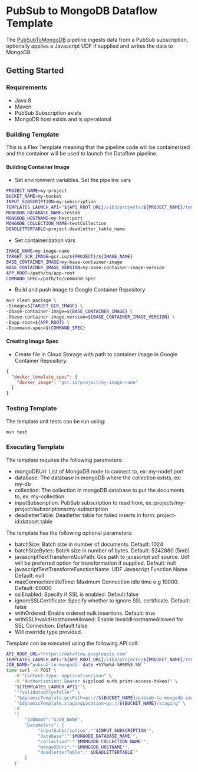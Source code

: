 # PubSub to MongoDB Dataflow Template

The [PubSubToMongoDB](src/main/java/com/google/cloud/teleport/v2/templates/PubSubToMongoDB.java) pipeline 
ingests data from a PubSub subscription, optionally applies a Javascript UDF if supplied and writes the data to MongoDB.

## Getting Started

### Requirements
* Java 8
* Maven
* PubSub Subscription exists
* MongoDB host exists and is operational

### Building Template
This is a Flex Template meaning that the pipeline code will be containerized and the container will be
used to launch the Dataflow pipeline.

#### Building Container Image
* Set environment variables.
Set the pipeline vars
```sh
PROJECT_NAME=my-project
BUCKET_NAME=my-bucket
INPUT_SUBSCRIPTION=my-subscription
TEMPLATES_LAUNCH_API="${API_ROOT_URL}/v1b3/projects/${PROJECT_NAME}/templates:launch"
MONGODB_DATABASE_NAME=testdb
MONGODB_HOSTNAME=my-host:port
MONGODB_COLLECTION_NAME=testCollection
DEADLETTERTABLE=project:deadletter_table_name
```
* Set containerization vars
 ```sh 
IMAGE_NAME=my-image-name
TARGET_GCR_IMAGE=gcr.io/${PROJECT}/${IMAGE_NAME}
BASE_CONTAINER_IMAGE=my-base-container-image
BASE_CONTAINER_IMAGE_VERSION=my-base-container-image-version
APP_ROOT=/path/to/app-root
COMMAND_SPEC=/path/to/command-spec
```

* Build and push image to Google Container Repository
```sh
mvn clean package \
-Dimage=${TARGET_GCR_IMAGE} \
-Dbase-container-image=${BASE_CONTAINER_IMAGE} \
-Dbase-container-image.version=${BASE_CONTAINER_IMAGE_VERSION} \
-Dapp-root=${APP_ROOT} \
-Dcommand-spec=${COMMAND_SPEC}
```

#### Creating Image Spec

* Create file in Cloud Storage with path to container image in Google Container Repository.
```json
{
  "docker_template_spec": {
    "docker_image": "gcr.io/project/my-image-name"
  }
}
```

### Testing Template

The template unit tests can be run using:
```sh
mvn test
```

### Executing Template

The template requires the following parameters:
* mongoDBUri: List of MongoDB node to connect to, ex: my-node1:port
* database: The database in mongoDB where the collection exists, ex: my-db
* collection: The collection in mongoDB database to put the documents to, ex: my-collection
* inputSubscription: PubSub subscription to read from, ex: projects/my-project/subscriptions/my-subscription
* deadletterTable: Deadletter table for failed inserts in form: project-id:dataset.table

The template has the following optional parameters:
* batchSize: Batch size in number of documents. Default: 1024
* batchSizeBytes: Batch size in number of bytes. Default: 5242880 (5mb)
* javascriptTextTransformGcsPath: Gcs path to javascript udf source. Udf will be preferred option for transformation if supplied. Default: null
* javascriptTextTransformFunctionName: UDF Javascript Function Name. Default: null
* maxConnectionIdleTime:  Maximum Connection idle time e.g 10000. Default: 60000
* sslEnabled: Specify if SSL is enabled. Default:false
* ignoreSSLCertificate: Specify whether to ignore SSL certificate. Default: false
* withOrdered: Enable ordered nulk insertions. Default: true
* withSSLInvalidHostnameAllowed: Enable InvalidHostnameAllowed for SSL Connection. Default:false
* Will override type provided.

Template can be executed using the following API call:
```sh
API_ROOT_URL="https://dataflow.googleapis.com"
TEMPLATES_LAUNCH_API="${API_ROOT_URL}/v1b3/projects/${PROJECT_NAME}/templates:launch"
JOB_NAME="pubsub-to-mongodb-`date +%Y%m%d-%H%M%S-%N`"
time curl -X POST \
   -H "Content-Type: application/json" \
   -H "Authorization: Bearer $(gcloud auth print-access-token)" \
   "${TEMPLATES_LAUNCH_API}"`\
   `"?validateOnly=false"` \
   `"&dynamicTemplate.gcsPath=gs://${BUCKET_NAME}/pubsub-to-mongodb-image-spec.json"` \
   `"&dynamicTemplate.stagingLocation=gs://${BUCKET_NAME}/staging" \
   -d
   '{
       "jobName":"$JOB_NAME",
       "parameters": {
            "inputSubscription":"'$INPUT_SUBSCRIPTION'",
            "database":"'$MONGODB_DATABASE_NAME'",
            "collection":"'$MONGODB_COLLECTION_NAME'",
            "mongoDBUri":"'$MONGODB_HOSTNAME'",
            "deadletterTable":"'$DEADLETTERTABLE'"
       }
   }'
```
